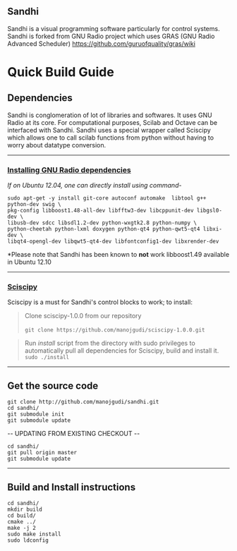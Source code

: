 Sandhi
----

Sandhi is a visual programming software particularly for control systems. Sandhi is forked from GNU Radio project which uses GRAS (GNU Radio Advanced Scheduler) https://github.com/guruofquality/gras/wiki

# Quick Build Guide

## Dependencies
Sandhi is conglomeration of lot of libraries and softwares. It uses GNU Radio at its core. For computational purposes, Scilab and Octave can be interfaced with Sandhi. Sandhi uses a special wrapper called Sciscipy which allows one to call scilab functions from python without having to worry about datatype conversion.

---------------------------
### <a href='http://gnuradio.org/redmine/projects/gnuradio/wiki/UbuntuInstall#Install-the-Pre-Requisites'>Installing GNU Radio dependencies</a>

*If on Ubuntu 12.04, one can directly install using command*-


	sudo apt-get -y install git-core autoconf automake  libtool g++ python-dev swig \
	pkg-config libboost1.48-all-dev libfftw3-dev libcppunit-dev libgsl0-dev \
	libusb-dev sdcc libsdl1.2-dev python-wxgtk2.8 python-numpy \
	python-cheetah python-lxml doxygen python-qt4 python-qwt5-qt4 libxi-dev \
	libqt4-opengl-dev libqwt5-qt4-dev libfontconfig1-dev libxrender-dev

*Please note that Sandhi has been known to **not** work libboost1.49 available in Ubuntu 12.10

-------------------------
### <a href='http://forge.scilab.org/index.php/p/sciscipy/'> Sciscipy </a>
Sciscipy is a must for Sandhi's control blocks to work; to install:

> Clone sciscipy-1.0.0 from our repository<br><br>
`git clone https://github.com/manojgudi/sciscipy-1.0.0.git`

> Run _install_ script from the directory with sudo privileges to automatically pull all dependencies for Sciscipy, build and install it.<br>
`sudo ./install`



-------------------------------------------------------------------------
Get the source code
-------------------------------------------------------------------------

    git clone http://github.com/manojgudi/sandhi.git
    cd sandhi/
    git submodule init
    git submodule update

-- UPDATING FROM EXISTING CHECKOUT --


    cd sandhi/
    git pull origin master
    git submodule update

------------------------------------------------------------------------
Build and Install instructions
------------------------------------------------------------------------

    cd sandhi/
    mkdir build
    cd build/
    cmake ../
    make -j 2
    sudo make install
    sudo ldconfig



